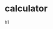 # calculator
<html>
<head>
  <title>Calculator</title>
</head>
<body>
  h1<Calculator< /h1>
  <script src="js/scripts.js"></script>
</body>
</html>
